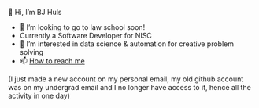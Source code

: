 👋 Hi, I’m BJ Huls
- 👀 I’m looking to go to law school soon!
- Currently a Software Developer for NISC
- 💞️ I’m interested in data science & automation for creative problem solving
- 📫 <html>
<a href="https://bjhuls.com/" target="_blank">How to reach me</a>
</html>

(I just made a new account on my personal email, my old github account was on my undergrad email and I no longer have access to it, hence all the activity in one day)

<!---
bjhuls/bjhuls is a ✨ special ✨ repository because its `README.md` (this file) appears on your GitHub profile.
You can click the Preview link to take a look at your changes.
--->
